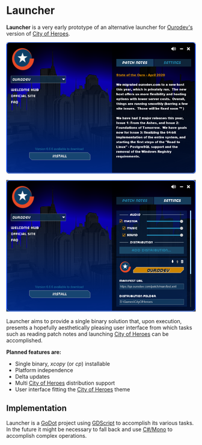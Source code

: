 # Launcher
**Launcher** is a very early prototype of an alternative launcher for [Ourodev's](https://ourodev.com/) 
version of [City of Heroes](https://en.wikipedia.org/wiki/City_of_Heroes).

![PatchNotes](screenshots/install.png)

![Settings](screenshots/settings.png)

Launcher aims to provide a single binary solution that, upon execution, presents a hopefully aesthetically pleasing user interface from which tasks such as reading patch notes and launching [City of Heroes](https://en.wikipedia.org/wiki/City_of_Heroes) can be accomplished.

**Planned features are:**
* Single binary, *xcopy* (or *cp*) installable
* Platform independence
* Delta updates
* Multi [City of Heroes](https://en.wikipedia.org/wiki/City_of_Heroes) distribution support
* User interface fitting the [City of Heroes](https://en.wikipedia.org/wiki/City_of_Heroes) theme

## Implementation
Launcher is a [GoDot](https://godotengine.org/) project using [GDScript](https://docs.godotengine.org/en/stable/getting_started/scripting/gdscript/gdscript_basics.html) to accomplish its various tasks. In the future it might be necessary to fall back and use [C#/Mono](https://godotengine.org/article/introducing-csharp-godot) to accomplish complex operations.